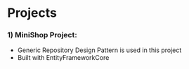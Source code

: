 # Projects
### 1) MiniShop Project:
- Generic Repository Design Pattern is used in this project
- Built with EntityFrameworkCore
